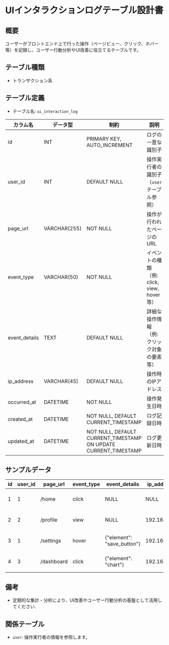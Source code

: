 # UIインタラクションログテーブル設計書

## 概要
ユーザーがフロントエンド上で行った操作（ページビュー、クリック、ホバー等）を記録し、ユーザー行動分析やUI改善に役立てるテーブルです。

## テーブル種類
- トランザクション系

## テーブル定義
- テーブル名: `ui_interaction_log`

| カラム名      | データ型       | 制約                                      | 説明                                        |
|---------------|----------------|-------------------------------------------|---------------------------------------------|
| id            | INT            | PRIMARY KEY, AUTO_INCREMENT               | ログの一意な識別子                           |
| user_id       | INT            | DEFAULT NULL                              | 操作実行者の識別子（`user` テーブル参照）     |
| page_url      | VARCHAR(255)   | NOT NULL                                  | 操作が行われたページのURL                    |
| event_type    | VARCHAR(50)    | NOT NULL                                  | イベントの種類（例: click, view, hover等）     |
| event_details | TEXT           | DEFAULT NULL                              | 詳細な操作情報（例: クリック対象の要素等）       |
| ip_address    | VARCHAR(45)    | DEFAULT NULL                              | 操作時のIPアドレス                           |
| occurred_at   | DATETIME       | NOT NULL                                  | 操作発生日時                               |
| created_at    | DATETIME       | NOT NULL, DEFAULT CURRENT_TIMESTAMP       | ログ記録日時                                |
| updated_at    | DATETIME       | NOT NULL, DEFAULT CURRENT_TIMESTAMP ON UPDATE CURRENT_TIMESTAMP | ログ更新日時            |

## サンプルデータ
| id | user_id | page_url      | event_type | event_details | ip_address | occurred_at           | created_at           | updated_at           |
|----|---------|---------------|------------|---------------|------------|-----------------------|----------------------|----------------------|
| 1  | 1       | /home         | click      | NULL          | NULL       | 2023-10-01 10:00:00   | 2023-10-01 10:00:00  | 2023-10-01 10:00:00  |
| 2  | 2       | /profile      | view       | NULL          | 192.168.1.1| 2023-10-02 11:00:00   | 2023-10-02 11:00:00  | 2023-10-02 11:00:00  |
| 3  | 1       | /settings     | hover      | {"element": "save_button"} | 192.168.1.2 | 2023-10-03 12:00:00   | 2023-10-03 12:00:00  | 2023-10-03 12:00:00  |
| 4  | 3       | /dashboard    | click      | {"element": "chart"} | 192.168.1.3 | 2023-10-04 13:00:00   | 2023-10-04 13:00:00  | 2023-10-04 13:00:00  |

## 備考
- 定期的な集計・分析により、UI改善やユーザー行動分析の基盤として活用してください.

## 関係テーブル
- `user`: 操作実行者の情報を参照します。
